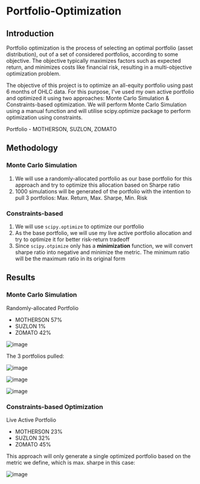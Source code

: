 # Portfolio-Optimization

## Introduction
Portfolio optimization is the process of selecting an optimal portfolio (asset distribution), out of a set of considered portfolios, according to some objective. The objective typically maximizes factors such as expected return, and minimizes costs like financial risk, resulting in a multi-objective optimization problem.

The objective of this project is to optimize an all-equity portfolio using past 6 months of OHLC data. For this purpose, I've used my own active portfolio and optimized it using two approaches: Monte Carlo Simulation & Constraints-based optimization. We will perform Monte Carlo Simulation using a manual function and will utilise scipy.optimize package to perform optimization using constraints.

Portfolio - MOTHERSON, SUZLON, ZOMATO

## Methodology

### Monte Carlo Simulation
1. We will use a randomly-allocated portfolio as our base portfolio for this approach and try to optimize this allocation based on Sharpe ratio
2. 1000 simulations will be generated of the portfolio with the intention to pull 3 portfolios: Max. Return, Max. Sharpe, Min. Risk

### Constraints-based
1. We will use `scipy.optimize` to optimize our portfolio
2. As the base portfolio, we will use my live active portfolio allocation and try to optimize it for better risk-return tradeoff
3. Since `scipy.otpimize` only has a **minimization** function, we will convert sharpe ratio into negative and minimize the metric. The minimum ratio will be the maximum ratio in its original form

## Results

### Monte Carlo Simulation

Randomly-allocated Portfolio

- MOTHERSON 57%
- SUZLON 1%
- ZOMATO 42%

![image](https://github.com/user-attachments/assets/fba2c04b-215c-44d4-8cba-b81034c29dc3)

The 3 portfolios pulled:

![image](https://github.com/user-attachments/assets/dcaae440-cf7a-43ac-a3ac-449538a152a2)

![image](https://github.com/user-attachments/assets/a121bfd5-7116-4b09-a35f-d1c284813c6b)

![image](https://github.com/user-attachments/assets/915a71c8-7bd5-4815-bfeb-76cba0fca3e1)


### Constraints-based Optimization

Live Active Portfolio

- MOTHERSON 23%
- SUZLON 32%
- ZOMATO 45%

This approach will only generate a single optimized portfolio based on the metric we define, which is max. sharpe in this case:

![image](https://github.com/user-attachments/assets/7c4fa768-2c5c-45ca-a721-761b45a6be20)



